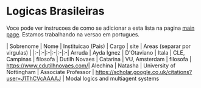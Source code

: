 # Logicas Brasileiras

Voce pode ver instrucoes de como se adicionar a esta lista na pagina [main page](https://womeninlogic.github.io/WiLSpreadsheets/). Estamos trabalhando na versao em portugues.

| Sobrenome | Nome | Instituicao (Pais) | Cargo | site | Areas (separar por virgulas) | |:-|:-|:-|:-|:-|:-|
Arruda | Ayda Ignez |
D'Otaviano | Itala | CLE, Campinas | filosofa |
Dutilh Novaes | Catarina | VU, Amsterdam | filosofa | https://www.cdutilhnovaes.com/| 
Alechina | Natasha | University of Nottingham | Associate Professor | https://scholar.google.co.uk/citations?user=J1ThCVcAAAAJ | Modal logics and multiagent systems

